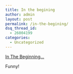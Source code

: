 ```yaml
---
title: In the begining
author: admin
layout: post
permalink: /in-the-begining/
dsq_thread_id:
  - 26004199
categories:
  - Uncategorized
---
```

[In The Beginning&#8230;][1]

Funny!

 [1]: http://www.lindows.com/lindows_products_screenshots_beginning.php "In The Beginning..."
